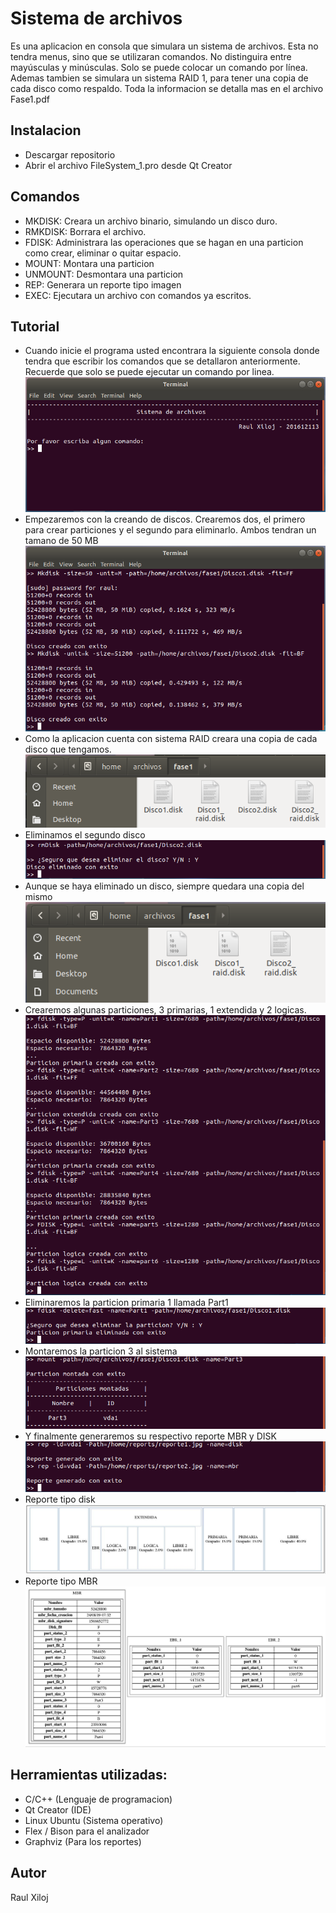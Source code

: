# Sistema de archivos 

Es una aplicacion en consola que simulara un sistema de archivos. Esta no tendra menus, sino que se utilizaran comandos. No distinguira entre mayúsculas y minúsculas. Solo se puede colocar un comando por línea. Ademas tambien se simulara un sistema RAID 1, para tener una copia de cada disco como respaldo. Toda la informacion se detalla mas en el archivo Fase1.pdf 

## Instalacion
- Descargar repositorio
- Abrir el archivo FileSystem_1.pro desde Qt Creator

## Comandos
- MKDISK: Creara un archivo binario, simulando un disco duro.
- RMKDISK: Borrara el archivo.
- FDISK: Administrara las operaciones que se hagan en una particion como crear, eliminar o quitar espacio.
- MOUNT: Montara una particion
- UNMOUNT: Desmontara una particion
- REP: Generara un reporte tipo imagen
- EXEC: Ejecutara un archivo con comandos ya escritos. 

## Tutorial
 - Cuando inicie el programa usted encontrara la siguiente consola donde tendra que escribir los comandos que se detallaron anteriormente. Recuerde que solo se puede ejecutar un comando por linea. 
 ![No se encuentra la imagen](https://github.com/raulxiloj/FileSystem_1/blob/master/Imagenes/Inicio.png)
 - Empezaremos con la creando de discos. Crearemos dos, el primero para crear particiones y el segundo para eliminarlo. Ambos  tendran un tamano de 50 MB
 ![No se encuentra la imagen](https://github.com/raulxiloj/FileSystem_1/blob/master/Imagenes/mkdisk_2.png)
 - Como la aplicacion cuenta con sistema RAID creara una copia de cada disco que tengamos.
 ![No se encuentra la imagen](https://github.com/raulxiloj/FileSystem_1/blob/master/Imagenes/mkdisk_1.png)
 - Eliminamos el segundo disco
 ![No se encuentra la imagen](https://github.com/raulxiloj/FileSystem_1/blob/master/Imagenes/rmdisk.png)
 - Aunque se haya eliminado un disco, siempre quedara una copia del mismo 
 ![No se encuentra la imagen](https://github.com/raulxiloj/FileSystem_1/blob/master/Imagenes/rmdisk_1.png)
 - Crearemos algunas particiones, 3 primarias, 1 extendida y 2 logicas. 
 ![No se encuentra la imagen](https://github.com/raulxiloj/FileSystem_1/blob/master/Imagenes/fdisk_2.png)
 - Eliminaremos la particion primaria 1 llamada Part1
 ![No se encuentra la imagen](https://github.com/raulxiloj/FileSystem_1/blob/master/Imagenes/fdisk_del.png)
 - Montaremos la particion 3 al sistema
 ![No se encuentra la imagen](https://github.com/raulxiloj/FileSystem_1/blob/master/Imagenes/mounti.png)
 - Y finalmente generaremos su respectivo reporte MBR y DISK
 ![No se encuentra la imagen](https://github.com/raulxiloj/FileSystem_1/blob/master/Imagenes/reports.png)
 - Reporte tipo disk
 ![No se encuentra la imagen](https://github.com/raulxiloj/FileSystem_1/blob/master/Imagenes/reporte1.jpg)
 - Reporte tipo MBR
 ![No se encuentra la imagen](https://github.com/raulxiloj/FileSystem_1/blob/master/Imagenes/reporte2.jpg)
 
## Herramientas utilizadas:
- C/C++ (Lenguaje de programacion) 
- Qt Creator (IDE)
- Linux Ubuntu (Sistema operativo) 
- Flex / Bison para el analizador
- Graphviz (Para los reportes)



## Autor 
Raul Xiloj
